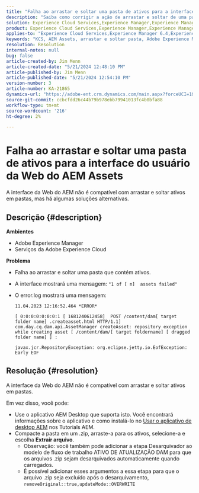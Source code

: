 ```yaml
---
title: "Falha ao arrastar e soltar uma pasta de ativos para a interface do usuário da Web do AEM Assets"
description: "Saiba como corrigir a ação de arrastar e soltar de uma pasta que contém falhas de ativos no AEM."
solution: Experience Cloud Services,Experience Manager,Experience Manager as a Cloud Service
product: Experience Cloud Services,Experience Manager,Experience Manager as a Cloud Service
applies-to: "Experience Cloud Services,Experience Manager 6.4,Experience Manager Assets,Experience Manager as a Cloud Service,Experience Manager 6.5"
keywords: "KCS, AEM Assets, arrastar e soltar pasta, Adobe Experience Manager, Solução de problemas"
resolution: Resolution
internal-notes: null
bug: false
article-created-by: Jim Menn
article-created-date: "5/21/2024 12:48:10 PM"
article-published-by: Jim Menn
article-published-date: "5/21/2024 12:54:10 PM"
version-number: 3
article-number: KA-21865
dynamics-url: "https://adobe-ent.crm.dynamics.com/main.aspx?forceUCI=1&pagetype=entityrecord&etn=knowledgearticle&id=6e91f85a-7017-ef11-9f8a-6045bd006268"
source-git-commit: ccbcfdd26c44b79b978ebb79941013fc4b0bfa88
workflow-type: tm+mt
source-wordcount: '216'
ht-degree: 2%

---
```


# Falha ao arrastar e soltar uma pasta de ativos para a interface do usuário da Web do AEM Assets


A interface da Web do AEM não é compatível com arrastar e soltar ativos em pastas, mas há algumas soluções alternativas.

## Descrição {#description}


<b>Ambientes</b>

- Adobe Experience Manager
- Serviços da Adobe Experience Cloud


<b>Problema</b>

- Falha ao arrastar e soltar uma pasta que contém ativos.
- A interface mostrará uma mensagem: `"1 of [ n]  assets failed"`
- O error.log mostrará uma mensagem:

  ```
  11.04.2023 12:16:52.464 *ERROR* 
  
  [ 0:0:0:0:0:0:0:1 [ 1681240612458]  POST /content/dam[ target folder name] .createasset.html HTTP/1.1]  com.day.cq.dam.api.AssetManager createAsset: repository exception while creating asset [ /content/dam/[ target foldername] [ dragged folder name] ] :
  
  javax.jcr.RepositoryException: org.eclipse.jetty.io.EofException: Early EOF
  ```



## Resolução {#resolution}


A interface da Web do AEM não é compatível com arrastar e soltar ativos em pastas.

Em vez disso, você pode:

- Use o aplicativo AEM Desktop que suporta isto. Você encontrará informações sobre o aplicativo e como instalá-lo no [Usar o aplicativo de desktop AEM](https://experienceleague.adobe.com/en/docs/experience-manager-learn/assets/creative-workflows/aem-desktop-app) nos Tutorials AEM.
- Compacte a pasta em um .zip, arraste-a para os ativos, selecione-a e escolha <b>Extrair arquivo</b>. 
   - Observação: você também pode adicionar a etapa Desarquivador ao modelo de fluxo de trabalho ATIVO DE ATUALIZAÇÃO DAM para que os arquivos .zip sejam desarquivados automaticamente quando carregados.
   - É possível adicionar esses argumentos a essa etapa para que o arquivo .zip seja excluído após o desarquivamento, `removeOriginal::true,updateMode::OVERWRITE`

